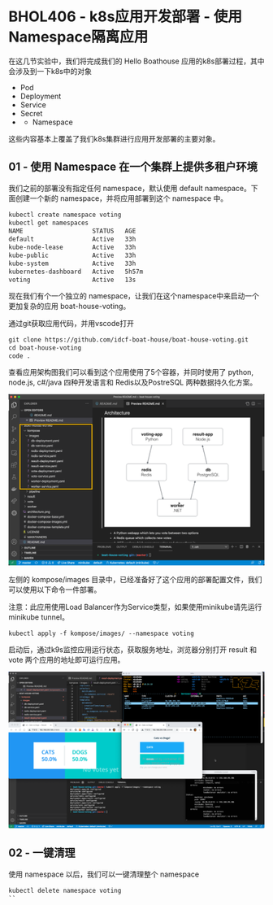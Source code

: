 # BHOL406 - k8s应用开发部署 - 使用Namespace隔离应用

在这几节实验中，我们将完成我们的 Hello Boathouse 应用的k8s部署过程，其中会涉及到一下k8s中的对象

- Pod
- Deployment
- Service
- Secret
- * Namespace

这些内容基本上覆盖了我们k8s集群进行应用开发部署的主要对象。

## 01 - 使用 Namespace 在一个集群上提供多租户环境

我们之前的部署没有指定任何 namespace，默认使用 default namespace。下面创建一个新的 namespace，并将应用部署到这个 namespace 中。

```shell
kubectl create namespace voting
kubectl get namespaces
NAME                   STATUS   AGE
default                Active   33h
kube-node-lease        Active   33h
kube-public            Active   33h
kube-system            Active   33h
kubernetes-dashboard   Active   5h57m
voting                 Active   13s
```

现在我们有个一个独立的 namespace，让我们在这个namespace中来启动一个更加复杂的应用 boat-house-voting。

通过git获取应用代码，并用vscode打开

```shell
git clone https://github.com/idcf-boat-house/boat-house-voting.git
cd boat-house-voting
code .
```

查看应用架构图我们可以看到这个应用使用了5个容器，并同时使用了 python, node.js, c#/java 四种开发语言和 Redis以及PostreSQL 两种数据持久化方案。

![](images/bhol402-voting001.png)

左侧的 kompose/images 目录中，已经准备好了这个应用的部署配置文件，我们可以使用以下命令一件部署。

注意：此应用使用Load Balancer作为Service类型，如果使用minikube请先运行 minikube tunnel。

```shell
kubectl apply -f kompose/images/ --namespace voting
```

启动后，通过k9s监控应用运行状态，获取服务地址，浏览器分别打开 result 和 vote 两个应用的地址即可运行应用。

![](images/bhol402-voting002.png)


## 02 - 一键清理

使用 namespace 以后，我们可以一键清理整个 namespace

```shell
kubectl delete namespace voting
``

